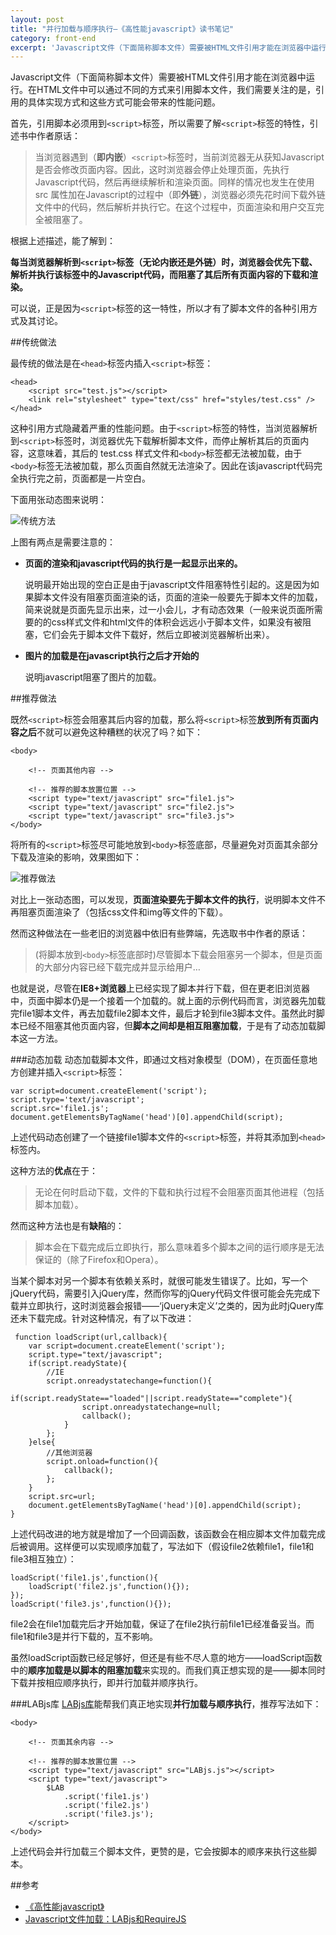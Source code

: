 ```yaml
---
layout: post
title: "并行加载与顺序执行–《高性能javascript》读书笔记"
category: front-end
excerpt: 'Javascript文件（下面简称脚本文件）需要被HTML文件引用才能在浏览器中运行。在HTML文件中可以通过不同的方式来引用脚本文件，我们需要关注的是，引用的具体实现方式和这些方式可能会带来的性能问题。'
---
```


Javascript文件（下面简称脚本文件）需要被HTML文件引用才能在浏览器中运行。在HTML文件中可以通过不同的方式来引用脚本文件，我们需要关注的是，引用的具体实现方式和这些方式可能会带来的性能问题。

首先，引用脚本必须用到`<script>`标签，所以需要了解`<script>`标签的特性，引述书中作者原话：

>当浏览器遇到（**即内嵌**）`<script>`标签时，当前浏览器无从获知Javascript是否会修改页面内容。因此，这时浏览器会停止处理页面，先执行Javascript代码，然后再继续解析和渲染页面。同样的情况也发生在使用 src 属性加在Javascript的过程中（即**外链**），浏览器必须先花时间下载外链文件中的代码，然后解析并执行它。在这个过程中，页面渲染和用户交互完全被阻塞了。

根据上述描述，能了解到：

**每当浏览器解析到`<script>`标签（无论内嵌还是外链）时，浏览器会优先下载、解析并执行该标签中的Javascript代码，而阻塞了其后所有页面内容的下载和渲染。**

可以说，正是因为`<script>`标签的这一特性，所以才有了脚本文件的各种引用方式及其讨论。

##传统做法

最传统的做法是在`<head>`标签内插入`<script>`标签：

	<head>
		<script src="test.js"></script>
		<link rel="stylesheet" type="text/css" href="styles/test.css" />
	</head>

这种引用方式隐藏着严重的性能问题。由于`<script>`标签的特性，当浏览器解析到`<script>`标签时，浏览器优先下载解析脚本文件，而停止解析其后的页面内容，这意味着，其后的 test.css 样式文件和`<body>`标签都无法被加载，由于`<body>`标签无法被加载，那么页面自然就无法渲染了。因此在该javascript代码完全执行完之前，页面都是一片空白。

下面用张动态图来说明：

![传统方法](http://i.minus.com/iWQjjOgCSiArr.gif)

上图有两点是需要注意的：

* **页面的渲染和javascript代码的执行是一起显示出来的。**

	说明最开始出现的空白正是由于javascript文件阻塞特性引起的。这是因为如果脚本文件没有阻塞页面渲染的话，页面的渲染一般要先于脚本文件的加载，简来说就是页面先显示出来，过一小会儿，才有动态效果（一般来说页面所需要的的css样式文件和html文件的体积会远远小于脚本文件，如果没有被阻塞，它们会先于脚本文件下载好，然后立即被浏览器解析出来）。

* **图片的加载是在javascript执行之后才开始的**
	
	说明javascript阻塞了图片的加载。

##推荐做法

既然`<script>`标签会阻塞其后内容的加载，那么将`<script>`标签**放到所有页面内容之后**不就可以避免这种糟糕的状况了吗？如下：

	<body>

		<!-- 页面其他内容 -->

		<!-- 推荐的脚本放置位置 -->	
		<script type="text/javascript" src="file1.js">	
		<script type="text/javascript" src="file2.js">
		<script type="text/javascript" src="file3.js">
	</body>

将所有的`<script>`标签尽可能地放到`<body>`标签底部，尽量避免对页面其余部分下载及渲染的影响，效果图如下：

![推荐做法](http://i.minus.com/iTKTughz0Xzl7.gif)

对比上一张动态图，可以发现，**页面渲染要先于脚本文件的执行**，说明脚本文件不再阻塞页面渲染了（包括css文件和img等文件的下载）。 

然而这种做法在一些老旧的浏览器中依旧有些弊端，先选取书中作者的原话：

>(将脚本放到`<body>`标签底部时)尽管脚本下载会阻塞另一个脚本，但是页面的大部分内容已经下载完成并显示给用户…

也就是说，尽管在**IE8+浏览器**上已经实现了脚本并行下载，但在更老旧浏览器中，页面中脚本仍是一个接着一个加载的。就上面的示例代码而言，浏览器先加载完file1脚本文件，再去加载file2脚本文件，最后才轮到file3脚本文件。虽然此时脚本已经不阻塞其他页面内容，但**脚本之间却是相互阻塞加载**，于是有了动态加载脚本这一方法。

###动态加载
动态加载脚本文件，即通过文档对象模型（DOM），在页面任意地方创建并插入`<script>`标签：

	var script=document.createElement('script'); 
	script.type='text/javascript'; 
	script.src='file1.js'; 
	document.getElementsByTagName('head')[0].appendChild(script);

上述代码动态创建了一个链接file1脚本文件的`<script>`标签，并将其添加到`<head>`标签内。

这种方法的**优点**在于：

>无论在何时启动下载，文件的下载和执行过程不会阻塞页面其他进程（包括脚本加载）。

然而这种方法也是有**缺陷**的：

>脚本会在下载完成后立即执行，那么意味着多个脚本之间的运行顺序是无法保证的（除了Firefox和Opera）。

当某个脚本对另一个脚本有依赖关系时，就很可能发生错误了。比如，写一个jQuery代码，需要引入jQuery库，然而你写的jQuery代码文件很可能会先完成下载并立即执行，这时浏览器会报错——‘jQuery未定义’之类的，因为此时jQuery库还未下载完成。针对这种情况，有了以下改进：

	 function loadScript(url,callback){ 
		var script=document.createElement('script'); 
		script.type="text/javascript"; 
		if(script.readyState){
			//IE 
			script.onreadystatechange=function(){ 
				if(script.readyState=="loaded"||script.readyState=="complete"){
					script.onreadystatechange=null; 
					callback(); 
				} 
			}; 
		}else{
			//其他浏览器 
			script.onload=function(){ 
				callback(); 
			}; 
		} 
		script.src=url; 
		document.getElementsByTagName('head')[0].appendChild(script); 
	}

上述代码改进的地方就是增加了一个回调函数，该函数会在相应脚本文件加载完成后被调用。这样便可以实现顺序加载了，写法如下（假设file2依赖file1，file1和file3相互独立）：

	loadScript('file1.js',function(){
		loadScript('file2.js',function(){}); 
	});
	loadScript('file3.js',function(){});

file2会在file1加载完后才开始加载，保证了在file2执行前file1已经准备妥当。而file1和file3是并行下载的，互不影响。 

虽然loadScript函数已经足够好，但还是有些不尽人意的地方——loadScript函数中的**顺序加载是以脚本的阻塞加载**来实现的。而我们真正想实现的是——脚本同时下载并按相应顺序执行，即并行加载并顺序执行。

###LABjs库
[LABjs库](http://labjs.com/)能帮我们真正地实现**并行加载与顺序执行**，推荐写法如下：

	<body>
		
		<!-- 页面其余内容 -->

		<!-- 推荐的脚本放置位置 -->
		<script type="text/javascript" src="LABjs.js"></script>
		<script type="text/javascript">
			$LAB
				.script('file1.js')         
				.script('file2.js')
				.script('file3.js');
		</script>
	</body>

上述代码会并行加载三个脚本文件，更赞的是，它会按脚本的顺序来执行这些脚本。

##参考
* [《高性能javascript》](http://book.douban.com/subject/5362856/)
* [Javascript文件加载：LABjs和RequireJS](http://www.ruanyifeng.com/blog/2011/10/javascript_loading.html)